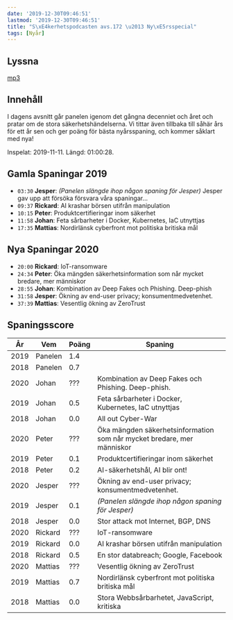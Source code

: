 ```yaml
---
date: '2019-12-30T09:46:51'
lastmod: '2019-12-30T09:46:51'
title: "S\xE4kerhetspodcasten avs.172 \u2013 Ny\xE5rsspecial"
tags: [Nyår]
---
```

## Lyssna

[mp3](http://traffic.libsyn.com/sakerhetspodcasten/2019-12-11_Nyar_2019.mp3)

## Innehåll

I dagens avsnitt går panelen igenom det gångna decenniet och året och pratar om de
stora säkerhetshändelserna. Vi tittar även tillbaka till såhär års för ett år sen
och ger poäng för bästa nyårsspaning, och kommer såklart med nya!

Inspelat: 2019-11-11. Längd: 01:00:28.

## Gamla Spaningar 2019

* `03:30` **Jesper**:  _(Panelen slängde ihop någon spaning för Jesper)_
  Jesper gav upp att försöka försvara våra spaningar...
* `09:37` **Rickard**: AI krashar börsen utifrån manipulation
* `10:15` **Peter**: Produktcertifieringar inom säkerhet
* `11:58` **Johan**: Feta sårbarheter i Docker, Kubernetes, IaC utnyttjas
* `17:35` **Mattias**: Nordirlänsk cyberfront mot politiska britiska mål

## Nya Spaningar 2020

* `20:00` **Rickard**: IoT-ransomware
* `24:34` **Peter**: Öka mängden säkerhetsinformation som når mycket bredare, mer människor
* `28:55` **Johan**: Kombination av Deep Fakes och Phishing. Deep-phish
* `31:58` **Jesper**: Ökning av end-user privacy; konsumentmedvetenhet.
* `37:39` **Mattias**: Vesentlig ökning av ZeroTrust

## Spaningsscore

| År   | Vem     | Poäng | Spaning |
| ---- | ------- | ----- | ------- |
| 2019 | Panelen | 1.4   |
| 2018 | Panelen | 0.7   |
| 2020 | Johan   | ???   | Kombination av Deep Fakes och Phishing. Deep-phish. |
| 2019 | Johan   | 0.5   | Feta sårbarheter i Docker, Kubernetes, IaC utnyttjas |
| 2018 | Johan   | 0.0   | All out Cyber-War |
| 2020 | Peter   | ???   | Öka mängden säkerhetsinformation som når mycket bredare, mer människor |
| 2019 | Peter   | 0.1   | Produktcertifieringar inom säkerhet |
| 2018 | Peter   | 0.2   | AI-säkerhetshål, AI blir ont! |
| 2020 | Jesper  | ???   | Ökning av end-user privacy; konsumentmedvetenhet. |
| 2019 | Jesper  | 0.1   | _(Panelen slängde ihop någon spaning för Jesper)_ |
| 2018 | Jesper  | 0.0   | Stor attack mot Internet, BGP, DNS |
| 2020 | Rickard | ???   | IoT-ransomware |
| 2019 | Rickard | 0.0   | AI krashar börsen utifrån manipulation |
| 2018 | Rickard | 0.5   | En stor databreach; Google, Facebook |
| 2020 | Mattias | ???   | Vesentlig ökning av ZeroTrust |
| 2019 | Mattias | 0.7   | Nordirlänsk cyberfront mot politiska britiska mål
| 2018 | Mattias | 0.0   | Stora Webbsårbarhetet, JavaScript, kritiska |




